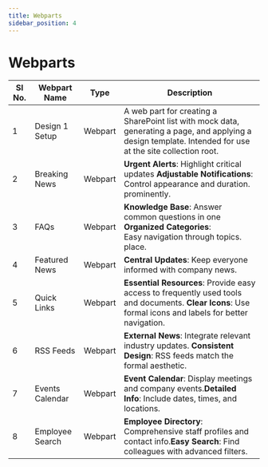 ```yaml
---
title: Webparts
sidebar_position: 4
---
```


# Webparts

| Sl No. | Webpart Name    | Type    | Description                                                                                                                                                |
| ------ | --------------- | ------- | ---------------------------------------------------------------------------------------------------------------------------------------------------------- |
| 1      | Design 1 Setup  | Webpart | A web part for creating a SharePoint list with mock data, generating a page, and applying a design template. Intended for use at the site collection root. |
| 2      | Breaking News   | Webpart | **Urgent Alerts**: Highlight critical updates **Adjustable Notifications**: Control appearance and duration. prominently.                                  |
| 3      | FAQs            | Webpart | **Knowledge Base**: Answer common questions in one **Organized Categories**: <br />Easy navigation through topics. place.                                  |
| 4      | Featured News   | Webpart | **Central Updates**: Keep everyone informed with company news.                                                                                             |
| 5      | Quick Links     | Webpart | **Essential Resources**: Provide easy access to frequently used tools and documents. **Clear Icons**: Use formal icons and labels for better navigation.   |
| 6      | RSS Feeds       | Webpart | **External News**: Integrate relevant industry updates. **Consistent Design**: RSS feeds match the formal aesthetic.                                       |
| 7      | Events Calendar | Webpart | **Event Calendar**: Display meetings and company events.**Detailed Info**: Include dates, times, and locations.                                            |
| 8      | Employee Search | Webpart | **Employee Directory**: Comprehensive staff profiles and contact info.**Easy Search**: Find colleagues with advanced filters.                              |
